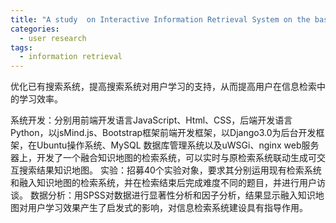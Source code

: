 ```yaml
---
title: "A study  on Interactive Information Retrieval System on the basis of  Personalized Knowledge Map from the User-based  Cognitive Perspective"
categories:
  - user research
tags:
  - information retrieval
---
```


优化已有搜索系统，提高搜索系统对用户学习的支持，从而提高用户在信息检索中的学习效率。

系统开发：分别用前端开发语言JavaScript、Html、CSS，后端开发语言Python，以jsMind.js、Bootstrap框架前端开发框架，以Django3.0为后台开发框架，在Ubuntu操作系统、MySQL 数据库管理系统以及uWSGi、nginx web服务器上，开发了⼀个融合知识地图的检索系统，可以实时与原检索系统联动⽣成可交互搜索结果知识地图。
实验：招募40个实验对象，要求其分别运用现有检索系统和融⼊知识地图的检索系统，并在检索结束后完成难度不同的题目，并进行用户访谈。
数据分析：用SPSS对数据进行显著性分析和因子分析，结果显示融入知识地图对用户学习效果产生了启发式的影响，对信息检索系统建设具有指导作用。